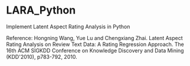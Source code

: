 # LARA_Python
Implement Latent Aspect Rating Analysis in Python

Reference: 
Hongning Wang, Yue Lu and Chengxiang Zhai. Latent Aspect Rating Analysis on Review Text Data: A Rating Regression Approach. The 16th ACM SIGKDD Conference on Knowledge Discovery and Data Mining (KDD'2010), p783-792, 2010.
